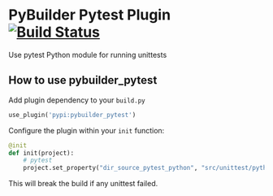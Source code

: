 PyBuilder Pytest Plugin [![Build Status](https://travis-ci.org/AlexeySanko/pybuilder_pytest.svg?branch=master)](https://travis-ci.org/AlexeySanko/pybuilder_pytest)
=======================

Use pytest Python module for running unittests

How to use pybuilder_pytest
----------------------------------

Add plugin dependency to your `build.py`
```python
use_plugin('pypi:pybuilder_pytest')
```

Configure the plugin within your `init` function:
```python
@init
def init(project):
    # pytest
    project.set_property("dir_source_pytest_python", "src/unittest/python")
```

This will break the build if any unittest failed.
